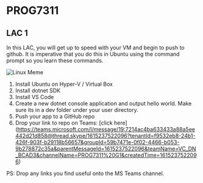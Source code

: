 # PROG7311
## LAC 1
In this LAC, you will get up to speed with your VM and begin to push to github. It is imperative that you do this in Ubuntu using the command prompt so you learn these commands.

![Linux Meme](https://i.pinimg.com/736x/84/3b/2b/843b2ba83fed85212f1e027db72bd7ef.jpg)

1. Install Ubuntu on Hyper-V / Virtual Box
2. Install dotnet SDK
3. Install VS Code
4. Create a new dotnet console application and output hello world. Make sure its in a dev folder under your user directory.
5. Push your app to a GitHub repo
6. Drop your link to repo on Teams: [click here] (https://teams.microsoft.com/l/message/19:7214ac4ba633433a88a5ee442d21d858@thread.skype/1615237522096?tenantId=f9532eb8-24b1-426f-903f-b29118b56657&groupId=59b7471e-0f02-4466-b053-9b278872c35a&parentMessageId=1615237522096&teamName=VC_DN_BCAD3&channelName=PROG7311%20G1&createdTime=1615237522096)

PS: Drop any links you find useful onto the MS Teams channel.